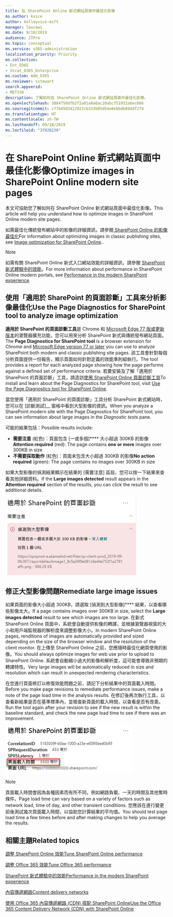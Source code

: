 ```yaml
---
title: 在 SharePoint Online 新式網站頁面中最佳化影像
ms.author: kvice
author: kelleyvice-msft
manager: laurawi
ms.date: 9/18/2019
audience: ITPro
ms.topic: conceptual
ms.service: o365-administration
localization_priority: Priority
ms.collection:
- Ent_O365
- Strat_O365_Enterprise
ms.custom: Adm_O365
ms.reviewer: sstewart
search.appverid:
- MET150
description: 了解如何在 SharePoint Online 新式網站頁面中最佳化影像。
ms.openlocfilehash: 3884758dfb2f2a81a0a6ac10abcf51932abec666
ms.sourcegitcommit: c7764503422922cb333b05d54e8ebbdb894df2f9
ms.translationtype: HT
ms.contentlocale: zh-TW
ms.lasthandoff: 09/18/2019
ms.locfileid: "37028230"
---
```

# <a name="optimize-images-in-sharepoint-online-modern-site-pages"></a><span data-ttu-id="28e6e-103">在 SharePoint Online 新式網站頁面中最佳化影像</span><span class="sxs-lookup"><span data-stu-id="28e6e-103">Optimize images in SharePoint Online modern site pages</span></span>

<span data-ttu-id="28e6e-104">本文可協助您了解如何在 SharePoint Online 新式網站頁面中最佳化影像。</span><span class="sxs-lookup"><span data-stu-id="28e6e-104">This article will help you understand how to optimize images in SharePoint Online modern site pages.</span></span>

<span data-ttu-id="28e6e-105">如需最佳化傳統發布網站中的影像的詳細資訊，請參閱[ SharePoint Online 的影像最佳化](image-optimization-for-sharepoint-online.md)</span><span class="sxs-lookup"><span data-stu-id="28e6e-105">For information about optimizing images in classic publishing sites, see [Image optimization for SharePoint Online](image-optimization-for-sharepoint-online.md)..</span></span>

>[!NOTE]
><span data-ttu-id="28e6e-106">如需有關 SharePoint Online 新式入口網站效能的詳細資訊，請參閱 [SharePoint 新式體驗中的效能](https://docs.microsoft.com/zh-TW/sharepoint/modern-experience-performance)。</span><span class="sxs-lookup"><span data-stu-id="28e6e-106">For more information about performance in SharePoint Online modern portals, see [Performance in the modern SharePoint experience](https://docs.microsoft.com/zh-TW/sharepoint/modern-experience-performance).</span></span>

## <a name="use-the-page-diagnostics-for-sharepoint-tool-to-analyze-image-optimization"></a><span data-ttu-id="28e6e-107">使用「適用於 SharePoint 的頁面診斷」工具來分析影像最佳化</span><span class="sxs-lookup"><span data-stu-id="28e6e-107">Use the Page Diagnostics for SharePoint tool to analyze image optimization</span></span>

<span data-ttu-id="28e6e-108">**適用於 SharePoint 的頁面診斷工具**是 Chrome 和 [Microsoft Edge 77 版或更新版本](https://www.microsoftedgeinsider.com/en-us/download?form=MI13E8&OCID=MI13E8)的瀏覽器擴充功能，您可以用來分析 SharePoint 新式與傳統發布網站頁面。</span><span class="sxs-lookup"><span data-stu-id="28e6e-108">The **Page Diagnostics for SharePoint tool** is a browser extension for Chrome and [Microsoft Edge version 77 or later](https://www.microsoftedgeinsider.com/en-us/download?form=MI13E8&OCID=MI13E8) you can use to analyze SharePoint both modern and classic publishing site pages.</span></span> <span data-ttu-id="28e6e-109">該工具會針對每個分析頁面提供一份報告，顯示頁面如何針對定義的效能準則組執行。</span><span class="sxs-lookup"><span data-stu-id="28e6e-109">The tool provides a report for each analyzed page showing how the page performs against a defined set of performance criteria.</span></span> <span data-ttu-id="28e6e-110">若要安裝及了解「適用於 SharePoint 的頁面診斷」工具，請造訪[使用 SharePoint Online 頁面診斷工具](page-diagnostics-for-spo.md)</span><span class="sxs-lookup"><span data-stu-id="28e6e-110">To install and learn about the Page Diagnostics for SharePoint tool, visit [Use the Page Diagnostics tool for SharePoint Online](page-diagnostics-for-spo.md).</span></span>

<span data-ttu-id="28e6e-111">當您使用「適用於 SharePoint 的頁面診斷」工具分析 SharePoint 新式網站時，您可以在 [診斷測試]__ 窗格中看到大型影像的資訊。</span><span class="sxs-lookup"><span data-stu-id="28e6e-111">When you analyze a SharePoint modern site with the Page Diagnostics for SharePoint tool, you can see information about large images in the _Diagnostic tests_ pane.</span></span>

<span data-ttu-id="28e6e-112">可能的結果包括：</span><span class="sxs-lookup"><span data-stu-id="28e6e-112">Possible results include:</span></span>

- <span data-ttu-id="28e6e-113">**需要注意** (紅色)：頁面包含 [一或多個]\*\*\*\* 大小超過 300KB 的影像</span><span class="sxs-lookup"><span data-stu-id="28e6e-113">**Attention required** (red): The page contains **one or more** images over 300KB in size</span></span>
- <span data-ttu-id="28e6e-114">**不需要採取動作** (紅色)：頁面未包含大小超過 300KB 的影像</span><span class="sxs-lookup"><span data-stu-id="28e6e-114">**No action required** (green): The page contains no images over 300KB in size</span></span>

<span data-ttu-id="28e6e-115">如果大型影像的偵測結果顯示在結果的 [需要注意] 區段，您可以按一下結果來查看其他詳細資料。</span><span class="sxs-lookup"><span data-stu-id="28e6e-115">If the **Large images detected** result appears in the **Attention required** section of the results, you can click the result to see additional details.</span></span>

![頁面診斷工具結果](media/modern-portal-optimization/pagediag-large-images.png)

## <a name="remediate-large-image-issues"></a><span data-ttu-id="28e6e-117">修正大型影像問題</span><span class="sxs-lookup"><span data-stu-id="28e6e-117">Remediate large image issues</span></span>

<span data-ttu-id="28e6e-118">如果頁面的影像大小超過 300KB，請選取 [偵測到大型影像]\*\*\*\* 結果，以查看哪些影像太大。</span><span class="sxs-lookup"><span data-stu-id="28e6e-118">If a page contains images over 300KB in size, select the **Large images detected** result to see which images are too large.</span></span> <span data-ttu-id="28e6e-119">在新式 SharePoint Online 頁面中，系統會自動提供影像的轉譯，並根據瀏覽器視窗的大小和用戶端監視器的解析度來調整影像大小。</span><span class="sxs-lookup"><span data-stu-id="28e6e-119">In modern SharePoint Online pages, renditions of images are automatically provided and sized depending on the size of the browser window and the resolution of the client monitor.</span></span> <span data-ttu-id="28e6e-120">在上傳至 SharePoint Online 之前，您應隨時最佳化網頁使用的影像。</span><span class="sxs-lookup"><span data-stu-id="28e6e-120">You should always optimize images for web use prior to upload to SharePoint Online.</span></span> <span data-ttu-id="28e6e-121">系統會自動縮小過大的影像和解析度，這可能會導致非預期的轉譯特性。</span><span class="sxs-lookup"><span data-stu-id="28e6e-121">Very large images will be automatically reduced in size and resolution which can result in unexpected rendering characteristics.</span></span>

<span data-ttu-id="28e6e-122">在您進行頁面修訂以修復效能問題之前，請記下分析結果中的頁面載入時間。</span><span class="sxs-lookup"><span data-stu-id="28e6e-122">Before you make page revisions to remediate performance issues, make a note of the page load time in the analysis results.</span></span> <span data-ttu-id="28e6e-123">在修訂後再次執行工具，以查看新結果是否在基準標準內，並檢查新頁面的載入時間，以查看是否有改善。</span><span class="sxs-lookup"><span data-stu-id="28e6e-123">Run the tool again after your revision to see if the new result is within the baseline standard, and check the new page load time to see if there was an improvement.</span></span>

![頁面載入時間結果](media/modern-portal-optimization/pagediag-page-load-time.png)

>[!NOTE]
><span data-ttu-id="28e6e-125">頁面載入時間會因為各種因素而有所不同，例如網路負載、一天的時間及其他暫時條件。</span><span class="sxs-lookup"><span data-stu-id="28e6e-125">Page load time can vary based on a variety of factors such as network load, time of day, and other transient conditions.</span></span> <span data-ttu-id="28e6e-126">您應該在進行變更前後測試幾次頁面載入時間，以協助您計算結果的平均值。</span><span class="sxs-lookup"><span data-stu-id="28e6e-126">You should test page load time a few times before and after making changes to help you average the results.</span></span>

## <a name="related-topics"></a><span data-ttu-id="28e6e-127">相關主題</span><span class="sxs-lookup"><span data-stu-id="28e6e-127">Related topics</span></span>

[<span data-ttu-id="28e6e-128">調整 SharePoint Online 效能</span><span class="sxs-lookup"><span data-stu-id="28e6e-128">Tune SharePoint Online performance</span></span>](tune-sharepoint-online-performance.md)

[<span data-ttu-id="28e6e-129">調整 Office 365 效能</span><span class="sxs-lookup"><span data-stu-id="28e6e-129">Tune Office 365 performance</span></span>](tune-office-365-performance.md)

[<span data-ttu-id="28e6e-130">SharePoint 新式體驗中的效能</span><span class="sxs-lookup"><span data-stu-id="28e6e-130">Performance in the modern SharePoint experience</span></span>](https://docs.microsoft.com/zh-TW/sharepoint/modern-experience-performance.md)

[<span data-ttu-id="28e6e-131">內容傳遞網路</span><span class="sxs-lookup"><span data-stu-id="28e6e-131">Content delivery networks</span></span>](content-delivery-networks.md)

[<span data-ttu-id="28e6e-132">使用 Office 365 內容傳遞網路 (CDN) 搭配 SharePoint Online</span><span class="sxs-lookup"><span data-stu-id="28e6e-132">Use the Office 365 Content Delivery Network (CDN) with SharePoint Online</span></span>](use-office-365-cdn-with-spo.md)
